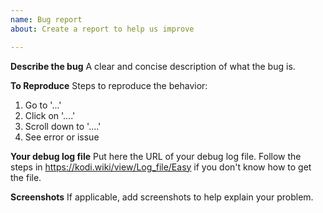 ```yaml
---
name: Bug report
about: Create a report to help us improve

---
```


**Describe the bug**
A clear and concise description of what the bug is.

**To Reproduce**
Steps to reproduce the behavior:
1. Go to '...'
2. Click on '....'
3. Scroll down to '....'
4. See error or issue

**Your debug log file**
Put here the URL of your debug log file. Follow the steps in https://kodi.wiki/view/Log_file/Easy if you don't know how to get the file.

**Screenshots**
If applicable, add screenshots to help explain your problem.
